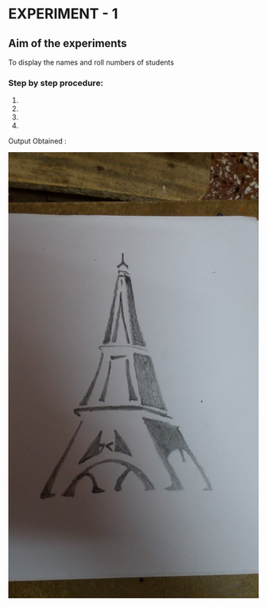 # EXPERIMENT - 1
## Aim of the experiments
To display the names and roll numbers of students

### Step by step procedure:
1.
2.
3.
4.
 Output Obtained :
 
 
![output](094.jpg)
